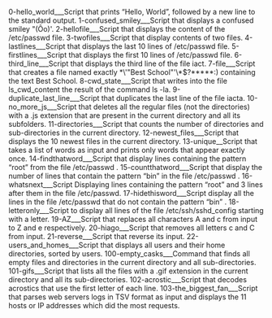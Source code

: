 0-hello_world___Script that prints “Hello, World”, followed by a new line to the standard output.
1-confused_smiley___Script that displays a confused smiley "(Ôo)'.
2-hellofile___Script that displays the content of the /etc/passwd file.
3-twofiles___Script that display contents of two files.
4-lastlines___Script that displays the last 10 lines of /etc/passwd file.
5-firstlines___Script that displays the first 10 lines of /etc/passwd file.
6-third_line___Script that displays the third line of the file iact.
7-file___Script that creates a file named exactly \*\\'"Best School"\'\\*$\?\*\*\*\*\*:) containing the text Best School.
8-cwd_state___Script that writes into the file ls_cwd_content the result of the command ls -la.
9-duplicate_last_line___Script that duplicates the last line of the file iacta.
10-no_more_js___Script that deletes all the regular files (not the directories) with a .js extension that are present in the current directory and all its subfolders.
11-directories___Script that counts the number of directories and sub-directories in the current directory.
12-newest_files___Script that displays the 10 newest files in the current directory.
13-unique__Script that takes a list of words as input and prints only words that appear exactly once.
14-findthatword___Script that display lines containing the pattern “root” from the file /etc/passwd .
15-countthatword___Script that display the number of lines that contain the pattern “bin” in the file /etc/passwd .
16-whatsnext___Script Displaying lines containing the pattern “root” and 3 lines after them in the file /etc/passwd.
17-hidethisword___Script display all the lines in the file /etc/passwd that do not contain the pattern “bin” .
18-letteronly___Script to display all lines of the file /etc/ssh/sshd_config starting with a letter.
19-AZ___Script that replaces all characters A and c from input to Z and e respectively.
20-hiago___Script that removes all letters c and C from input.
21-reverse___Script that reverse its input.
22-users_and_homes___Script that displays all users and their home directories, sorted by users.
100-empty_casks___Command that finds all empty files and directories in the current directory and all sub-directories.
101-gifs___Script that lists all the files with a .gif extension in the current directory and all its sub-directories.
102-acrostic___Script that decodes acrostics that use the first letter of each line.
103-the_biggest_fan___Script that parses web servers logs in TSV format as input and displays the 11 hosts or IP addresses which did the most requests.
